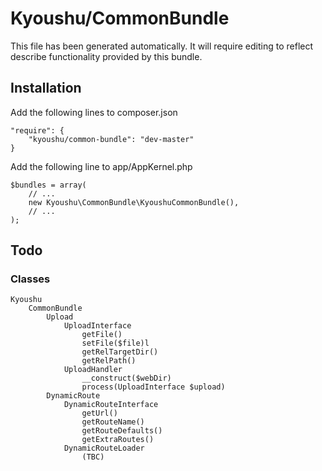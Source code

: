 # Kyoushu/CommonBundle

This file has been generated automatically. It will require editing to reflect describe functionality provided by this bundle.

## Installation

Add the following lines to composer.json

    "require": {
        "kyoushu/common-bundle": "dev-master"
    }
    
Add the following line to app/AppKernel.php
    
    $bundles = array(
        // ...
        new Kyoushu\CommonBundle\KyoushuCommonBundle(),
        // ...
    );
    
## Todo
    
### Classes

    Kyoushu
        CommonBundle
            Upload
                UploadInterface
                    getFile()
                    setFile($file)l
                    getRelTargetDir()
                    getRelPath()
                UploadHandler
                    __construct($webDir)
                    process(UploadInterface $upload)
            DynamicRoute
                DynamicRouteInterface
                    getUrl()
                    getRouteName()
                    getRouteDefaults()
                    getExtraRoutes()
                DynamicRouteLoader
                    (TBC)